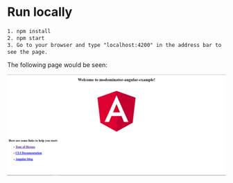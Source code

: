 # Run locally

```
1. npm install
2. npm start
3. Go to your browser and type "localhost:4200" in the address bar to see the page.
```

The following page would be seen:

![angular-readme](/images/angular-readme.PNG)